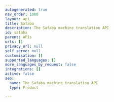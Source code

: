 ```yaml
---
autogenerated: true
nav_order: 1000
layout: api
title: Safaba
description: The Safaba machine translation API
id: safaba
parent: APIs
urls: []
privacy_url: null
self_serve: null
customisation: []
supported_languages: []
more_languages_by_request: false
integrations: []
active: false
seo:
  name: The Safaba machine translation API
  type: Product

---
```


